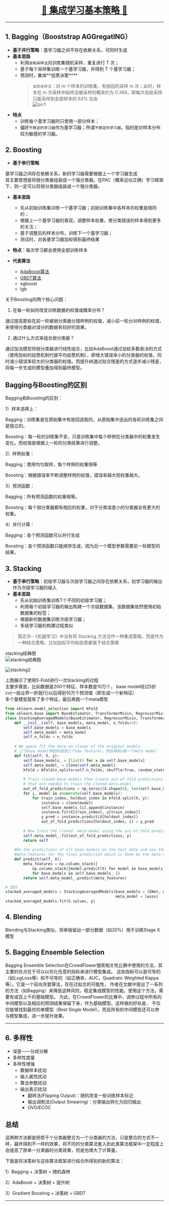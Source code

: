 [<h1 align = "center">:helicopter: 集成学习基本策略 :running:</h1>][0]

---

## 1. Bagging（Booststrap AGGregatING）

 - **基于并行策略**：基学习器之间不存在依赖关系，可同时生成
 - **基本思路**
    - 利用`自助采样法`对训练集随机采样，重复进行 T 次；
    - 基于每个采样集训练一个基学习器，并得到 T 个基学习器；
    - 预测时，集体**投票决策****
        > `自助采样法`：对 m 个样本的训练集，有放回的采样 m 次；此时，样本在 m 次采样中始终没被采样的概率约为
         0.368，即每次自助采样只能采样到全部样本的 63% 左右<br>
         ![pic1](pic/公式_20180902220459.png)
 - **特点**
    - 训练每个基学习器时只使用一部分样本；
    - 偏好`不稳定的学习器`作为基学习器；所谓`不稳定的学习器`，指的是对样本分布较为敏感的学习器。

## 2. Boosting

 - **基于串行策略**
 
基学习器之间存在依赖关系，新的学习器需要根据上一个学习器生成<br>
其主要思想是将弱分类器组装成一个强分类器。在PAC（概率近似正确）学习框架下，则一定可以将弱分类器组装成一个强分类器。

 - **基本思路**
    - 先从初始训练集训练一个基学习器；初始训练集中各样本的权重是相同的；
    - 根据上一个基学习器的表现，调整样本权重，使分类错误的样本得到更多的关注；
    - 基于调整后的样本分布，训练下一个基学习器；
    - 测试时，对各基学习器加权得到最终结果
 
 - **特点**：每次学习都会使用全部训练样本
 - **代表算法**
    - [AdaBoost算法](https://blog.csdn.net/guyuealian/article/details/70995333)
    - [GBDT算法](http://www.jianshu.com/p/005a4e6ac775)
    - xgboost
    - lgb

关于Boosting的两个核心问题：

1. 在每一轮如何改变训练数据的权值或概率分布？

通过提高那些在前一轮被弱分类器分错样例的权值，减小前一轮分对样例的权值，来使得分类器对误分的数据有较好的效果。

2. 通过什么方式来组合弱分类器？

通过加法模型将弱分类器进行线性组合，比如AdaBoost通过加权多数表决的方式（使用加权的投票机制代替平均投票机制），即增大错误率小的分类器的权值，同时减小错误率较大的分类器的权值。而提升树通过拟合残差的方式逐步减小残差，将每一步生成的模型叠加得到最终模型。

## Bagging与Boosting的区别

Bagging和Boosting的区别：

1）样本选择上：

Bagging：训练集是在原始集中有放回选取的，从原始集中选出的各轮训练集之间是独立的。

Boosting：每一轮的训练集不变，只是训练集中每个样例在分类器中的权重发生变化。而权值是根据上一轮的分类结果进行调整。

2）样例权重：

Bagging：使用均匀取样，每个样例的权重相等

Boosting：根据错误率不断调整样例的权值，错误率越大则权重越大。

3）预测函数：

Bagging：所有预测函数的权重相等。

Boosting：每个弱分类器都有相应的权重，对于分类误差小的分类器会有更大的权重。

4）并行计算：

Bagging：各个预测函数可以并行生成

Boosting：各个预测函数只能顺序生成，因为后一个模型参数需要前一轮模型的结果。

## 3. Stacking

 - **基于串行策略**：初级学习器与次级学习器之间存在依赖关系，初学习器的输出作为次级学习器的输入
 - **基本思路**
    - 先从初始训练集训练T个不同的初级学习器；
    - 利用每个初级学习器的输出构建一个次级数据集，该数据集依然使用初始数据集的标签；
    - 根据新的数据集训练次级学习器；
    - 多级学习器的构建过程类似

> 周志华-《机器学习》中没有将 Stacking 方法当作一种集成策略，而是作为一种结合策略，比如加权平均和投票都属于结合策略


stacking经典图<br>
![stacking经典图](stacking1.png)

![stacking2](stacking2.png)

上图展示了使用5-Fold进行一次Stacking的过程<br>
主要步骤是，比如数据是200个特征，样本数是10万个，
base model经过5折cv(一般业界一折就行)以后得到10万个预测值（即生成一个新特征）<br>
多个基模型就有了多个特征，最后再跑一个meta模型

```python
from sklearn.model_selection import KFold
from sklearn.base import BaseEstimator, TransformerMixin, RegressorMixin, clone
class StackingAveragedModels(BaseEstimator, RegressorMixin, TransformerMixin):
    def __init__(self, base_models, meta_model, n_folds=5):
        self.base_models = base_models
        self.meta_model = meta_model
        self.n_folds = n_folds
   
    # We again fit the data on clones of the original models
    # 三个base model得到的就是三个new features，然后再和y跑一个meta model
    def fit(self, X, y):
        self.base_models_ = [list() for x in self.base_models]
        self.meta_model_ = clone(self.meta_model)
        kfold = KFold(n_splits=self.n_folds, shuffle=True, random_state=156)
        
        # Train cloned base models then create out-of-fold predictions
        # that are needed to train the cloned meta-model
        out_of_fold_predictions = np.zeros((X.shape[0], len(self.base_models)))
        for i, model in enumerate(self.base_models):
            for train_index, holdout_index in kfold.split(X, y):
                instance = clone(model)
                self.base_models_[i].append(instance)
                instance.fit(X[train_index], y[train_index])
                y_pred = instance.predict(X[holdout_index])
                out_of_fold_predictions[holdout_index, i] = y_pred
                
        # Now train the cloned  meta-model using the out-of-fold predictions as new feature
        self.meta_model_.fit(out_of_fold_predictions, y)
        return self
   
    #Do the predictions of all base models on the test data and use the averaged predictions as 
    #meta-features for the final prediction which is done by the meta-model
    def predict(self, X):
        meta_features = np.column_stack([
            np.column_stack([model.predict(X) for model in base_models]).mean(axis=1)
            for base_models in self.base_models_ ])
        return self.meta_model_.predict(meta_features)

# 回归
stacked_averaged_models = StackingAveragedModels(base_models = (ENet, model_xgb, model_lgb),
                                                 meta_model = lasso)
stacked_averaged_models.fit(X.values, y)
```

## 4. Blending

Blending与Stacking类似，但单独留出一部分数据（如20%）用于训练Stage X模型

## 5. Bagging Ensemble Selection

Bagging Ensemble Selection在CrowdFlower搜索相关性比赛中使用的方法，其主要的优点在于可以以优化任意的指标来进行模型集成。
这些指标可以是可导的（如LogLoss等）和不可导的（如正确率，AUC，Quadratic Weighted Kappa等）。它是一个前向贪婪算法，存在过拟合的可能性，
作者在文献中提出了一系列的方法（如Bagging）来降低这种风险，稳定集成模型的性能。使用这个方法，需要有成百上千的基础模型。
为此，在CrowdFlower的比赛中，调参过程中所有的中间模型以及相应的预测结果保留下来，作为基础模型。这样做的好处是，
不仅仅能够找到最优的单模型（Best Single Model），而且所有的中间模型还可以参与模型集成，进一步提升效果。

---
## 6. 多样性
- 误差——分歧分解
- 多样性度量
- 多样性增强
    - 数据样本扰动
    - 输入属性扰动
    - 算法参数扰动
    - 输出表示扰动
        - 翻转法(Flipping Output)：随机改变一些训练样本标记
        - 输出调制法(Output Smearing)：分类输出转化为回归输出
        - OVO/ECOC

## 总结

这两种方法都是把若干个分类器整合为一个分类器的方法，只是整合的方式不一样，最终得到不一样的效果，将不同的分类算法套入到此类算法框架中一定程度上会提高了原单一分类器的分类效果，但是也增大了计算量。

下面是将决策树与这些算法框架进行结合所得到的新的算法：

1）Bagging + 决策树 = 随机森林

2）AdaBoost + 决策树 = 提升树

3）Gradient Boosting + 决策树 = GBDT


---

[0]: http://www.cnblogs.com/jasonfreak/p/5657196.html
